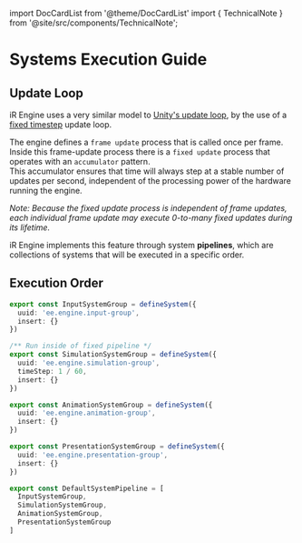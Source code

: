 
import DocCardList from '@theme/DocCardList'
import { TechnicalNote } from '@site/src/components/TechnicalNote';

# Systems Execution Guide
## Update Loop
iR Engine uses a very similar model to [Unity's update loop](https://docs.unity3d.com/Manual/ExecutionOrder.html), by the use of a [fixed timestep](https://www.gafferongames.com/post/fix_your_timestep/) update loop.

The engine defines a `frame update` process that is called once per frame.  
Inside this frame-update process there is a `fixed update` process that operates with an `accumulator` pattern.  
This accumulator ensures that time will always step at a stable number of updates per second, independent of the processing power of the hardware running the engine.

_Note: Because the fixed update process is independent of frame updates, each individual frame update may execute 0-to-many fixed updates during its lifetime._

iR Engine implements this feature through system **pipelines**, which are collections of systems that will be executed in a specific order.


## Execution Order
<DocCardList />

<TechnicalNote title="Definitions">

```ts
export const InputSystemGroup = defineSystem({
  uuid: 'ee.engine.input-group',
  insert: {}
})

/** Run inside of fixed pipeline */
export const SimulationSystemGroup = defineSystem({
  uuid: 'ee.engine.simulation-group',
  timeStep: 1 / 60,
  insert: {}
})

export const AnimationSystemGroup = defineSystem({
  uuid: 'ee.engine.animation-group',
  insert: {}
})

export const PresentationSystemGroup = defineSystem({
  uuid: 'ee.engine.presentation-group',
  insert: {}
})

export const DefaultSystemPipeline = [
  InputSystemGroup,
  SimulationSystemGroup,
  AnimationSystemGroup,
  PresentationSystemGroup
]
```
</TechnicalNote>
